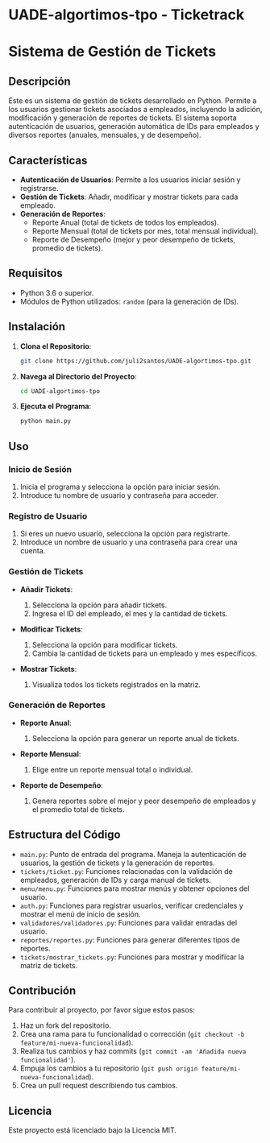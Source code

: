 # UADE-algortimos-tpo - Ticketrack

# Sistema de Gestión de Tickets

## Descripción
Este es un sistema de gestión de tickets desarrollado en Python. Permite a los usuarios gestionar tickets asociados a empleados, incluyendo la adición, modificación y generación de reportes de tickets. El sistema soporta autenticación de usuarios, generación automática de IDs para empleados y diversos reportes (anuales, mensuales, y de desempeño).

## Características
- **Autenticación de Usuarios**: Permite a los usuarios iniciar sesión y registrarse.
- **Gestión de Tickets**: Añadir, modificar y mostrar tickets para cada empleado.
- **Generación de Reportes**:
  - Reporte Anual (total de tickets de todos los empleados).
  - Reporte Mensual (total de tickets por mes, total mensual individual).
  - Reporte de Desempeño (mejor y peor desempeño de tickets, promedio de tickets).

## Requisitos
- Python 3.6 o superior.
- Módulos de Python utilizados: `random` (para la generación de IDs).

## Instalación

1. **Clona el Repositorio**:
    ```bash
    git clone https://github.com/juli2santos/UADE-algortimos-tpo.git
    ```

2. **Navega al Directorio del Proyecto**:
    ```bash
    cd UADE-algortimos-tpo
    ```

3. **Ejecuta el Programa**:
    ```bash
    python main.py
    ```

## Uso

### Inicio de Sesión
1. Inicia el programa y selecciona la opción para iniciar sesión.
2. Introduce tu nombre de usuario y contraseña para acceder.

### Registro de Usuario
1. Si eres un nuevo usuario, selecciona la opción para registrarte.
2. Introduce un nombre de usuario y una contraseña para crear una cuenta.

### Gestión de Tickets
- **Añadir Tickets**:
  1. Selecciona la opción para añadir tickets.
  2. Ingresa el ID del empleado, el mes y la cantidad de tickets.

- **Modificar Tickets**:
  1. Selecciona la opción para modificar tickets.
  2. Cambia la cantidad de tickets para un empleado y mes específicos.

- **Mostrar Tickets**:
  1. Visualiza todos los tickets registrados en la matriz.

### Generación de Reportes
- **Reporte Anual**:
  1. Selecciona la opción para generar un reporte anual de tickets.

- **Reporte Mensual**:
  1. Elige entre un reporte mensual total o individual.

- **Reporte de Desempeño**:
  1. Genera reportes sobre el mejor y peor desempeño de empleados y el promedio total de tickets.

## Estructura del Código
- `main.py`: Punto de entrada del programa. Maneja la autenticación de usuarios, la gestión de tickets y la generación de reportes.
- `tickets/ticket.py`: Funciones relacionadas con la validación de empleados, generación de IDs y carga manual de tickets.
- `menu/menu.py`: Funciones para mostrar menús y obtener opciones del usuario.
- `auth.py`: Funciones para registrar usuarios, verificar credenciales y mostrar el menú de inicio de sesión.
- `validadores/validadores.py`: Funciones para validar entradas del usuario.
- `reportes/reportes.py`: Funciones para generar diferentes tipos de reportes.
- `tickets/mostrar_tickets.py`: Funciones para mostrar y modificar la matriz de tickets.

## Contribución
Para contribuir al proyecto, por favor sigue estos pasos:
1. Haz un fork del repositorio.
2. Crea una rama para tu funcionalidad o corrección (`git checkout -b feature/mi-nueva-funcionalidad`).
3. Realiza tus cambios y haz commits (`git commit -am 'Añadida nueva funcionalidad'`).
4. Empuja los cambios a tu repositorio (`git push origin feature/mi-nueva-funcionalidad`).
5. Crea un pull request describiendo tus cambios.

## Licencia
Este proyecto está licenciado bajo la Licencia MIT.


